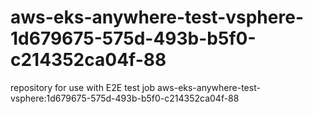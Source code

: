 # aws-eks-anywhere-test-vsphere-1d679675-575d-493b-b5f0-c214352ca04f-88
repository for use with E2E test job aws-eks-anywhere-test-vsphere:1d679675-575d-493b-b5f0-c214352ca04f-88
